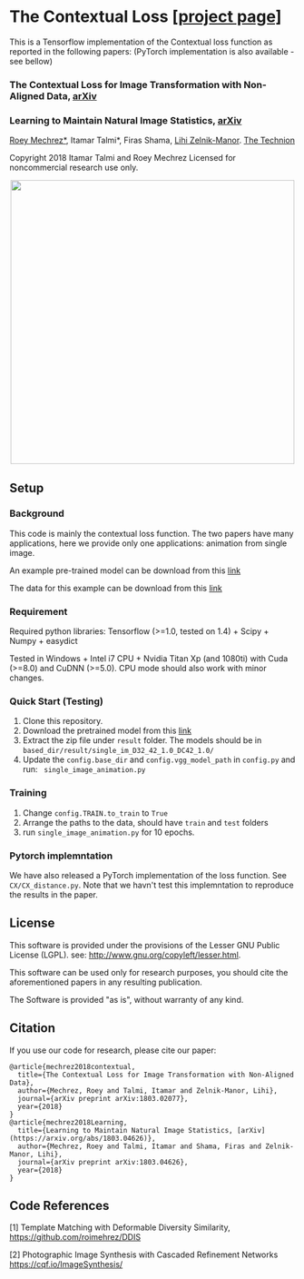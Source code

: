 # The Contextual Loss [[project page]](http://cgm.technion.ac.il/Computer-Graphics-Multimedia/Software/Contextual/)

This is a Tensorflow implementation of the Contextual loss function as reported in the following papers:
(PyTorch implementation is also available - see bellow)

### The Contextual Loss for Image Transformation with Non-Aligned Data, [arXiv](https://arxiv.org/abs/1803.02077)
### Learning to Maintain Natural Image Statistics, [arXiv](https://arxiv.org/abs/1803.04626)

[Roey Mechrez*](http://cgm.technion.ac.il/people/Roey/), Itamar Talmi*, Firas Shama, [Lihi Zelnik-Manor](http://lihi.eew.technion.ac.il/). [The Technion](http://cgm.technion.ac.il/)

Copyright 2018 Itamar Talmi and Roey Mechrez Licensed for noncommercial research use only.

<div align='center'>
  <img src='images/teaser_im.png' height="500px">
</div>

## Setup

### Background
This code is mainly the contextual loss function. The two papers have many applications, here we provide only one applications: animation from single image.

An example pre-trained model can be download from this [link](https://www.dropbox.com/s/37nz4hy7ai4pqxc/single_im_D32_42_1.0_DC42_1.0.zip?dl=0)

The data for this example can be download from this [link](https://www.dropbox.com/s/ggb6v6rv1a0212y/single.zip?dl=0)

### Requirement
Required python libraries: Tensorflow (>=1.0, tested on 1.4) + Scipy + Numpy + easydict

Tested in Windows + Intel i7 CPU + Nvidia Titan Xp (and 1080ti) with Cuda (>=8.0) and CuDNN (>=5.0). CPU mode should also work with minor changes.


### Quick Start (Testing)
1. Clone this repository.
2. Download the pretrained model from this [link](https://www.dropbox.com/s/q3wjtaxr76cdx3t/imagenet-vgg-verydeep-19.mat?dl=0)
3. Extract the zip file under ```result``` folder. The models should be in ```based_dir/result/single_im_D32_42_1.0_DC42_1.0/```
3. Update the ```config.base_dir``` and ```config.vgg_model_path``` in ```config.py``` and run: ``` single_image_animation.py```

### Training
1. Change ```config.TRAIN.to_train``` to ```True```
2. Arrange the paths to the data, should have ```train``` and ```test``` folders
2. run ``` single_image_animation.py ``` for 10 epochs. 

### Pytorch implemntation
We have also released a PyTorch implementation of the loss function. See ```CX/CX_distance.py```. Note that we havn't test this implemntation to reproduce the results in the paper. 


## License

   This software is provided under the provisions of the Lesser GNU Public License (LGPL). 
   see: http://www.gnu.org/copyleft/lesser.html.

   This software can be used only for research purposes, you should cite
   the aforementioned papers in any resulting publication.

   The Software is provided "as is", without warranty of any kind.

   
## Citation
If you use our code for research, please cite our paper:
```
@article{mechrez2018contextual,
  title={The Contextual Loss for Image Transformation with Non-Aligned Data},
  author={Mechrez, Roey and Talmi, Itamar and Zelnik-Manor, Lihi},
  journal={arXiv preprint arXiv:1803.02077},
  year={2018}
}
@article{mechrez2018Learning,
  title={Learning to Maintain Natural Image Statistics, [arXiv](https://arxiv.org/abs/1803.04626)},
  author={Mechrez, Roey and Talmi, Itamar and Shama, Firas and Zelnik-Manor, Lihi},
  journal={arXiv preprint arXiv:1803.04626},
  year={2018}
}
```

   
## Code References

[1] Template Matching with Deformable Diversity Similarity, https://github.com/roimehrez/DDIS

[2] Photographic Image Synthesis with Cascaded Refinement Networks https://cqf.io/ImageSynthesis/

